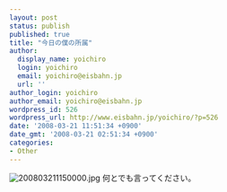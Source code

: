 ```yaml
---
layout: post
status: publish
published: true
title: "今日の僕の所属"
author:
  display_name: yoichiro
  login: yoichiro
  email: yoichiro@eisbahn.jp
  url: ''
author_login: yoichiro
author_email: yoichiro@eisbahn.jp
wordpress_id: 526
wordpress_url: http://www.eisbahn.jp/yoichiro/?p=526
date: '2008-03-21 11:51:34 +0900'
date_gmt: '2008-03-21 02:51:34 +0900'
categories:
- Other
---
```


![200803211150000.jpg](http://www.eisbahn.jp/yoichiro/images/200803211150000.jpg)
何とでも言ってください。
